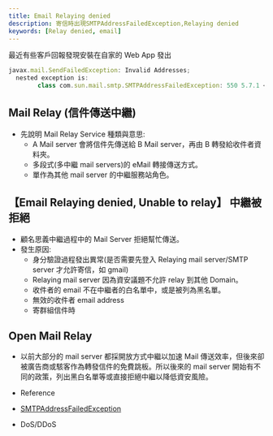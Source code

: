 ```yaml
---
title: Email Relaying denied
description: 寄信時出現SMTPAddressFailedException,Relaying denied
keywords: [Relay denied, email]
---
```


最近有些客戶回報發現安裝在自家的 Web App 發出

```Javascript
javax.mail.SendFailedException: Invalid Addresses;
  nested exception is:
        class com.sun.mail.smtp.SMTPAddressFailedException: 550 5.7.1 <user1@dummy.com>... Relaying denied. IP name lookup failed [***.***.***.***]
```

## Mail Relay (信件傳送中繼)
* 先說明 Mail Relay Service 種類與意思:
  * A Mail server 會將信件先傳送給 B Mail server，再由 B 轉發給收件者資料夾。
  * 多段式(多中繼 mail servers)的 eMail 轉接傳送方式。
  * 單作為其他 mail server 的中繼服務站角色。

## 【Email Relaying denied, Unable to relay】 中繼被拒絕
* 顧名思義中繼過程中的 Mail Server 拒絕幫忙傳送。
* 發生原因:
  * 身分驗證過程發出異常(是否需要先登入 Relaying mail server/SMTP server 才允許寄信，如 gmail)
  * Relaying mail server 因為資安議題不允許 relay 到其他  Domain。
  * 收件者的 email 不在中繼者的白名單中，或是被列為黑名單。
  * 無效的收件者 email address
  * 寄群組信件時

## Open Mail Relay
* 以前大部分的 mail server 都採開放方式中繼以加速 Mail 傳送效率，但後來卻被廣告商或駭客作為轉發信件的免費跳板。所以後來的 mail server 開始有不同的政策，列出黑白名單等或直接拒絕中繼以降低資安風險。

* Reference
 * [SMTPAddressFailedException](https://stackoverflow.com/questions/47154643/smtp-mail-sending-issue-com-sun-mail-smtp-smtpaddressfailedexception-550-5-7)
 * DoS/DDoS